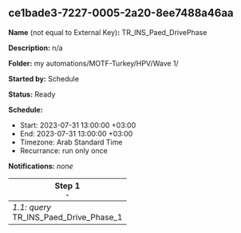 ## ce1bade3-7227-0005-2a20-8ee7488a46aa

**Name** (not equal to External Key)**:** TR_INS_Paed_DrivePhase

**Description:** n/a

**Folder:** my automations/MOTF-Turkey/HPV/Wave 1/

**Started by:** Schedule

**Status:** Ready

**Schedule:**

* Start: 2023-07-31 13:00:00 +03:00
* End: 2023-07-31 13:00:00 +03:00
* Timezone: Arab Standard Time
* Recurrance: run only once

**Notifications:** _none_


| Step 1<br>_<small>-</small>_ |
| --- |
| _1.1: query_<br>TR_INS_Paed_Drive_Phase_1 |
